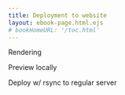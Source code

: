 ```yaml
---
title: Deployment to website
layout: ebook-page.html.ejs
# bookHomeURL: '/toc.html'
---
```


Rendering

Preview locally

Deploy w/ rsync to regular server
